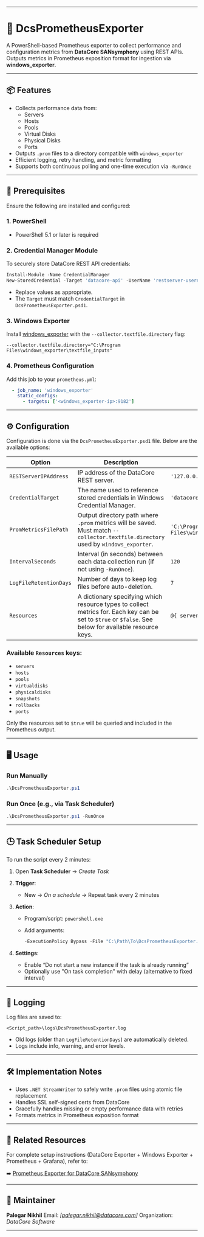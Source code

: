 
---

# 📡 DcsPrometheusExporter

A PowerShell-based Prometheus exporter to collect performance and configuration metrics from **DataCore SANsymphony** using REST APIs. Outputs metrics in Prometheus exposition format for ingestion via **windows_exporter**.

---

## 📦 Features

- Collects performance data from:
  - Servers
  - Hosts
  - Pools
  - Virtual Disks
  - Physical Disks
  - Ports
- Outputs `.prom` files to a directory compatible with `windows_exporter`
- Efficient logging, retry handling, and metric formatting
- Supports both continuous polling and one-time execution via `-RunOnce`

---

## 🧰 Prerequisites

Ensure the following are installed and configured:

### 1. PowerShell

- PowerShell 5.1 or later is required

### 2. Credential Manager Module

To securely store DataCore REST API credentials:
```powershell
Install-Module -Name CredentialManager
New-StoredCredential -Target 'datacore-api' -UserName 'restserver-username' -Password 'restserver-password' -Persist LocalMachine
````

* Replace values as appropriate.
* The `Target` must match `CredentialTarget` in `DcsPrometheusExporter.psd1`.

### 3. Windows Exporter

Install [windows\_exporter](https://github.com/prometheus-community/windows_exporter) with the `--collector.textfile.directory` flag:

```
--collector.textfile.directory="C:\Program Files\windows_exporter\textfile_inputs"
```

### 4. Prometheus Configuration

Add this job to your `prometheus.yml`:

```yml
  - job_name: 'windows_exporter'
    static_configs:
      - targets: ['<windows_exporter-ip>:9182']
```

---

## ⚙️ Configuration

Configuration is done via the `DcsPrometheusExporter.psd1` file. Below are the available options:

| Option                | Description                                                                 | Example                                      |
|-----------------------|-----------------------------------------------------------------------------|----------------------------------------------|
| `RESTServerIPAddress` | IP address of the DataCore REST server.                                     | `'127.0.0.1'`                             |
| `CredentialTarget`    | The name used to reference stored credentials in Windows Credential Manager.| `'datacore-api'`                             |
| `PromMetricsFilePath` | Output directory path where `.prom` metrics will be saved. Must match `--collector.textfile.directory` used by `windows_exporter`. | `'C:\Program Files\windows_exporter\textfile_inputs\'` |
| `IntervalSeconds`     | Interval (in seconds) between each data collection run (if not using `-RunOnce`). | `120` |
| `LogFileRetentionDays`       | Number of days to keep log files before auto-deletion.                      | `7` |
| `Resources`           | A dictionary specifying which resource types to collect metrics for. Each key can be set to `$true` or `$false`. See below for available resource keys. | `@{ servers = $true; ... }` |

### Available `Resources` keys:
- `servers`
- `hosts`
- `pools`
- `virtualdisks`
- `physicaldisks`
- `snapshots`
- `rollbacks`
- `ports`

Only the resources set to `$true` will be queried and included in the Prometheus output.


---

## 🖥️ Usage

### Run Manually

```powershell
.\DcsPrometheusExporter.ps1
```

### Run Once (e.g., via Task Scheduler)

```powershell
.\DcsPrometheusExporter.ps1 -RunOnce
```

---

## 🕒 Task Scheduler Setup

To run the script every 2 minutes:

1. Open **Task Scheduler** → *Create Task*
2. **Trigger**:

   * New → *On a schedule* → Repeat task every 2 minutes
3. **Action**:

   * Program/script: `powershell.exe`
   * Add arguments:

     ```powershell
     -ExecutionPolicy Bypass -File "C:\Path\To\DcsPrometheusExporter.ps1" -RunOnce
     ```
4. **Settings**:

   * Enable “Do not start a new instance if the task is already running”
   * Optionally use "On task completion" with delay (alternative to fixed interval)

---

## 📂 Logging

Log files are saved to:

```
<Script_path>\logs\DcsPrometheusExporter.log
```

* Old logs (older than `LogFileRetentionDays`) are automatically deleted.
* Logs include info, warning, and error levels.

---

## 🛠 Implementation Notes

* Uses `.NET StreamWriter` to safely write `.prom` files using atomic file replacement
* Handles SSL self-signed certs from DataCore
* Gracefully handles missing or empty performance data with retries
* Formats metrics in Prometheus exposition format

---

## 🔗 Related Resources

For complete setup instructions (DataCore Exporter + Windows Exporter + Prometheus + Grafana), refer to:

➡️ [Prometheus Exporter for DataCore SANsymphony](https://docs.datacore.com/Prometheus-Exporter-for-SANsymphony/prometheus-exporter-for-sansymphony/overview.htm)

---

## 👤 Maintainer

**Palegar Nikhil**
Email: *\[[palegar.nikhil@datacore.com](mailto:palegar.nikhil@datacore.com)]*
Organization: *DataCore Software*

---
